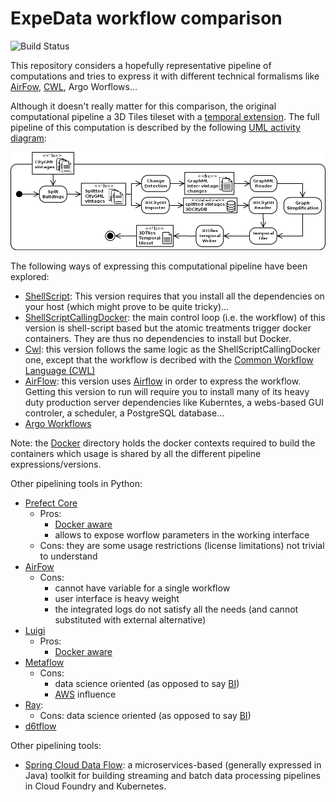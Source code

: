 # ExpeData workflow comparison

![Build Status](https://app.travis-ci.com/VCityTeam/ExpeData-Workflows_testing.svg?branch=master&status=started)

This repository considers a hopefully representative pipeline of computations
and tries to express it with different technical formalisms like
[AirFow](https://airflow.apache.org/), [CWL](https://www.commonwl.org/),
Argo Worflows...

Although it doesn't really matter for this comparison, the original 
computational pipeline a 3D Tiles tileset with a
[temporal extension](https://doi.org/10.5281/zenodo.3596881). The full 
pipeline of this computation is described by the following 
[UML activity diagram](https://www.uml-diagrams.org/activity-diagrams.html):

![Tiler Activity Diagram](./Images/TilerActivityDiagramWithoutRendering.png)

The following ways of expressing this computational pipeline have been
explored:

-	[ShellScript](ShellScript/README.md): This version requires that you install
   all the dependencies on your host (which might prove to be quite tricky)...
- [ShellScriptCallingDocker](ShellScriptCallingDocker): the main control loop
  (i.e. the workflow) of this version is shell-script based but the atomic
  treatments trigger docker containers. They are thus no dependencies to install
  but Docker.
- [Cwl](Cwl/Readme.md): this version follows the same logic as the
  ShellScriptCallingDocker one, except that the workflow is decribed with
  the [Common Workflow Language (CWL)](https://www.commonwl.org/)
- [AirFlow](AirFlow/Readme.md): this version uses
  [Airflow](https://airflow.apache.org/) in order to express the workflow.
  Getting this version to run will require you to install many of its heavy duty
  production server dependencies like Kuberntes, a webs-based GUI controler,
  a scheduler, a PostgreSQL database...
- [Argo Workflows](ArgoWorkflows/Readme.md)

Note: the [Docker](Docker/Readme.md) directory holds the docker contexts
required to build the containers which usage is shared by all the different 
pipeline expressions/versions.

Other pipelining tools in Python:

 - [Prefect Core](https://www.prefect.io/products/core/)
    * Pros: 
       - [Docker aware](https://docs.prefect.io/api/latest/tasks/docker.html) 
       - allows to expose worflow parameters in the working interface
    * Cons: they are some usage restrictions (license limitations) not trivial to understand
 - [AirFow](https://airflow.apache.org/)
    * Cons: 
      - cannot have variable for a single workflow
      - user interface is heavy weight
      - the integrated logs do not satisfy all the needs (and cannot substituted with external alternative)
 - [Luigi](https://luigi.readthedocs.io/en/latest/)
    * Pros:
      - [Docker aware](https://luigi.readthedocs.io/en/latest/api/luigi.contrib.docker_runner.html?highlight=docker)
 - [Metaflow](https://metaflow.org/) 
    * Cons: 
      - data science oriented (as opposed to say [BI](https://en.wikipedia.org/wiki/Business_intelligence))
      - [AWS](https://en.wikipedia.org/wiki/Amazon_Web_Services) influence
 - [Ray](https://docs.ray.io/en/master/):
    * Cons: data science oriented (as opposed to say [BI](https://en.wikipedia.org/wiki/Business_intelligence))
 - [d6tflow](https://github.com/d6t/d6tflow)

Other pipelining tools:

- [Spring Cloud Data Flow](https://dataflow.spring.io/docs/concepts/architecture/): a microservices-based (generally expressed in Java) toolkit for building streaming and batch data processing pipelines in Cloud Foundry and Kubernetes.
